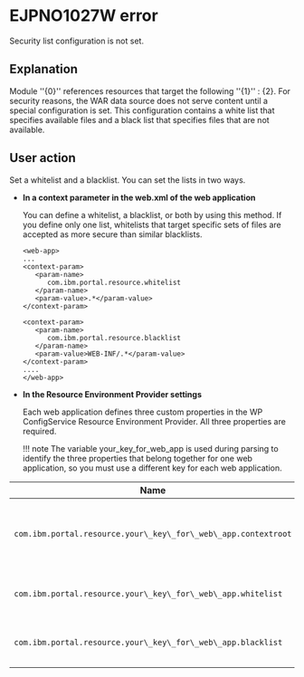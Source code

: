 # EJPNO1027W error

Security list configuration is not set.

## Explanation

Module ''\{0\}'' references resources that target the following ''\{1\}'' : \{2\}. For security reasons, the WAR data source does not serve content until a special configuration is set. This configuration contains a white list that specifies available files and a black list that specifies files that are not available.

## User action

Set a whitelist and a blacklist. You can set the lists in two ways.

-   **In a context parameter in the web.xml of the web application**

    You can define a whitelist, a blacklist, or both by using this method. If you define only one list, whitelists that target specific sets of files are accepted as more secure than similar blacklists.

    ```
    <web-app>
    ...
    <context-param>
       <param-name>
          com.ibm.portal.resource.whitelist
       </param-name>
       <param-value>.*</param-value>
    </context-param>
    
    <context-param>
       <param-name>
          com.ibm.portal.resource.blacklist
       </param-name>
       <param-value>WEB-INF/.*</param-value>
    </context-param>
    ....
    </web-app>
    ```

-   **In the Resource Environment Provider settings**

    Each web application defines three custom properties in the WP ConfigService Resource Environment Provider. All three properties are required.

    !!! note
        The variable your\_key\_for\_web\_app is used during parsing to identify the three properties that belong together for one web application, so you must use a different key for each web application.

|Name|Value|
|----|-----|
|`com.ibm.portal.resource.your\_key\_for\_web\_app.contextroot`|The context root under which the WAR file is deployed. You can use the variable'$\{URI\_CONTEXT\_PATH\}' to avoid a hardcoded reference to the context root because the context root can be changed. The variable '$\{URI\_CONTEXT\_PATH\}' resolves the correct context root, which by default is `'/wps'`.Example: <br/> -   Name: `com.ibm.portal.resource.my\_web\_app\_1.contextroot` <br/> -   Value: `${URI_CONTEXT_PATH}/PA_My_Web_App`|
|`com.ibm.portal.resource.your\_key\_for\_web\_app.whitelist`|A regular expression that defines the resources in the WAR file that can be served by the portal resource data source.Example: <br/> -   Name: `ibm.portal.resource.my\_web\_app\_1.whitelist` <br/> -   Value: `.*`|
|`com.ibm.portal.resource.your\_key\_for\_web\_app.blacklist`|A regular expression that defines the resources in the WAR file that cannot be served by the portal resource data source.Example: <br/> -   Name: `com.ibm.portal.resource.my\_web\_app\_1.blacklist` <br/> -   Value: `WEB-INF/.*`|




